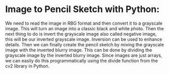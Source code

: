 # Image to Pencil Sketch with Python:

We need to read the image in RBG format and then convert it to a grayscale image. 
This will turn an image into a classic black and white photo. Then the next thing
to do is invert the grayscale image also called negative image, this will be our 
inverted grayscale image. Inversion can be used to enhance details. Then we can finally
create the pencil sketch by mixing the grayscale image with the inverted blurry image. 
This can be done by dividing the grayscale image by the inverted blurry image. 
Since images are just arrays, we can easily do this programmatically using the divide 
function from the cv2 library in Python.

